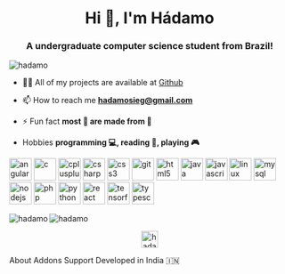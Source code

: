 <h1 align="center">Hi 👋, I'm Hádamo</h1>
<h3 align="center">A undergraduate computer science student from Brazil!</h3>


<p align="left"> <img src="https://komarev.com/ghpvc/?username=hadamo" alt="hadamo" /> </p>

- 👨‍💻 All of my projects are available at [Github](https://www.gitub.com/hadamo)

- 📫 How to reach me **hadamosieg@gmail.com**

- ⚡ Fun fact **most :panda_face: are made from :snake:**

- Hobbies **programming :computer:, reading :book:, playing :video_game:**

<div alighn="center">
<p align="left"><img src="https://devicons.github.io/devicon/devicon.git/icons/angularjs/angularjs-original.svg" alt="angularjs" width="40" height="40"/> <img src="https://devicons.github.io/devicon/devicon.git/icons/c/c-original.svg" alt="c" width="40" height="40"/> <img src="https://devicons.github.io/devicon/devicon.git/icons/cplusplus/cplusplus-original.svg" alt="cplusplus" width="40" height="40"/> <img src="https://devicons.github.io/devicon/devicon.git/icons/csharp/csharp-original.svg" alt="csharp" width="40" height="40"/> <img src="https://devicons.github.io/devicon/devicon.git/icons/css3/css3-original-wordmark.svg" alt="css3" width="40" height="40"/> <img src="https://www.vectorlogo.zone/logos/git-scm/git-scm-icon.svg" alt="git" width="40" height="40"/> <img src="https://devicons.github.io/devicon/devicon.git/icons/html5/html5-original-wordmark.svg" alt="html5" width="40" height="40"/> <img src="https://devicons.github.io/devicon/devicon.git/icons/java/java-original-wordmark.svg" alt="java" width="40" height="40"/> <img src="https://devicons.github.io/devicon/devicon.git/icons/javascript/javascript-original.svg" alt="javascript" width="40" height="40"/> <img src="https://devicons.github.io/devicon/devicon.git/icons/linux/linux-original.svg" alt="linux" width="40" height="40"/> <img src="https://devicons.github.io/devicon/devicon.git/icons/mysql/mysql-original-wordmark.svg" alt="mysql" width="40" height="40"/> <img src="https://devicons.github.io/devicon/devicon.git/icons/nodejs/nodejs-original-wordmark.svg" alt="nodejs" width="40" height="40"/> <img src="https://devicons.github.io/devicon/devicon.git/icons/php/php-original.svg" alt="php" width="40" height="40"/> <img src="https://devicons.github.io/devicon/devicon.git/icons/python/python-original.svg" alt="python" width="40" height="40"/> <img src="https://devicons.github.io/devicon/devicon.git/icons/react/react-original-wordmark.svg" alt="react" width="40" height="40"/> <img src="https://www.vectorlogo.zone/logos/tensorflow/tensorflow-icon.svg" alt="tensorflow" width="40" height="40"/> <img src="https://devicons.github.io/devicon/devicon.git/icons/typescript/typescript-original.svg" alt="typescript" width="40" height="40"/></p><img align="left" src="https://github-readme-stats.vercel.app/api/top-langs/?username=hadamo&layout=compact&hide=html" alt="hadamo" />
</div>

<img align="center" src="https://github-readme-stats.vercel.app/api?username=hadamo&show_icons=true" alt="hadamo" />

<p align="center">
<a href="https://linkedin.com/in/hadamo" target="blank"><img align="center" src="https://cdn.jsdelivr.net/npm/simple-icons@3.0.1/icons/linkedin.svg" alt="hadamo" height="30" width="30" /></a>
</p>
About
Addons
Support
Developed in India 🇮🇳
